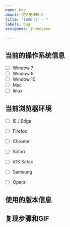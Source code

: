 ```yaml
---
name: bug
about: 提交反馈BUG
title: "[BUG 🐛] - "
labels: bug
assignees: jhoneybee

---
```



## 当前的操作系统信息

- [ ] Window 7
- [ ] Window 8
- [ ] Window 10
- [ ] Mac 
- [ ] linux

<!-- 
    此处补充额外的版本信息。
-->

## 当前浏览器环境

- [ ] IE / Edge
- [ ] Firefox
- [ ] Chrome
- [ ] Safari
- [ ] iOS Safari
- [ ] Samsung
- [ ] Opera


<!-- 
    此处补充额外的环境信息。
-->

## 使用的版本信息

## 复现步骤和GIF
